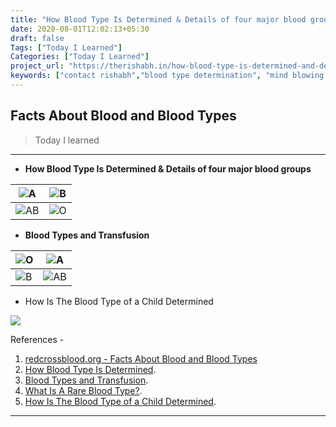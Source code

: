 ```yaml
---
title: "How Blood Type Is Determined & Details of four major blood groups"
date: 2020-08-01T12:02:13+05:30
draft: false
Tags: ["Today I Learned"]
Categories: ["Today I Learned"]
project_url: "https://therishabh.in/how-blood-type-is-determined-and-details-of-four-major-blood-groups/"
keywords: ["contact rishabh","blood type determination", "mind blowing facts", "today I learned"]
---
```


## Facts About Blood and Blood Types
> Today I learned

___________________________________________

* **How Blood Type Is Determined & Details of four major blood groups**

| ![A](/images/a.png) | ![B](/images/b.png) |
|---|---|
| ![AB](/images/ab.png) | ![O](/images/o.png) |


* **Blood Types and Transfusion**

| ![O](/images/do.png) | ![A](/images/da.png) |
|---|---|
| ![B](/images/db.png) | ![AB](/images/dab.png) |


* How Is The Blood Type of a Child Determined

![](/images/child-blood-group.jpeg)

References -

1. [redcrossblood.org - Facts About Blood and Blood Types](https://www.redcrossblood.org/donate-blood/blood-types.html)
2. [How Blood Type Is Determined](https://www.redcrossblood.org/donate-blood/blood-types.html#how-blood-type-is-determined-and-why-you-need-to-know).
3. [Blood Types and Transfusion](https://www.redcrossblood.org/donate-blood/blood-types.html#blood-types-and-transfusion).
4. [What Is A Rare Blood Type?](https://www.redcrossblood.org/donate-blood/blood-types.html#what-is-a-rare-blood-type).
5. [How Is The Blood Type of a Child Determined](https://www.redcrossblood.org/donate-blood/blood-types.html#how-is-my-blood-type-determined-).

___________________________________________
